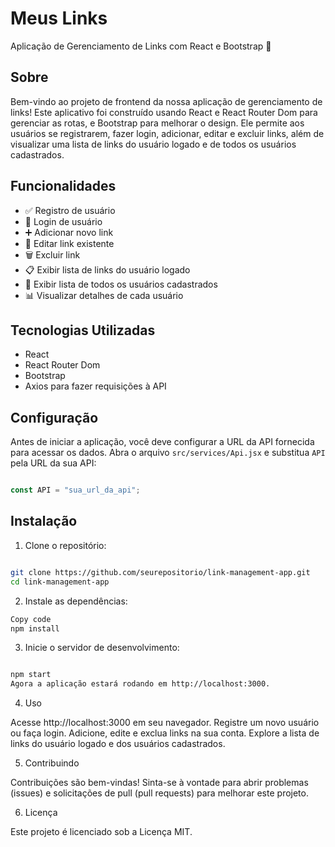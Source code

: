 # Meus Links

Aplicação de Gerenciamento de Links com React e Bootstrap 🚀

## Sobre

Bem-vindo ao projeto de frontend da nossa aplicação de gerenciamento de links! Este aplicativo foi construído usando React e React Router Dom para gerenciar as rotas, e Bootstrap para melhorar o design. Ele permite aos usuários se registrarem, fazer login, adicionar, editar e excluir links, além de visualizar uma lista de links do usuário logado e de todos os usuários cadastrados.

## Funcionalidades

- ✅ Registro de usuário
- 🔐 Login de usuário
- ➕ Adicionar novo link
- 📝 Editar link existente
- 🗑️ Excluir link
- 📋 Exibir lista de links do usuário logado
- 👥 Exibir lista de todos os usuários cadastrados
- 📊 Visualizar detalhes de cada usuário

## Tecnologias Utilizadas

- React
- React Router Dom
- Bootstrap 
- Axios para fazer requisições à API

## Configuração

Antes de iniciar a aplicação, você deve configurar a URL da API fornecida para acessar os dados. Abra o arquivo `src/services/Api.jsx` e substitua `API` pela URL da sua API:

``` javascript

const API = "sua_url_da_api";

```

## Instalação

1. Clone o repositório:

``` bash

git clone https://github.com/seurepositorio/link-management-app.git
cd link-management-app

```
2. Instale as dependências:
   
``` bash
Copy code
npm install

``` 
3. Inicie o servidor de desenvolvimento:

``` bash

npm start
Agora a aplicação estará rodando em http://localhost:3000.

``` 
4. Uso
   
Acesse http://localhost:3000 em seu navegador.
Registre um novo usuário ou faça login.
Adicione, edite e exclua links na sua conta.
Explore a lista de links do usuário logado e dos usuários cadastrados.

5. Contribuindo
   
Contribuições são bem-vindas! Sinta-se à vontade para abrir problemas (issues) e solicitações de pull (pull requests) para melhorar este projeto.

6. Licença
   
Este projeto é licenciado sob a Licença MIT.



